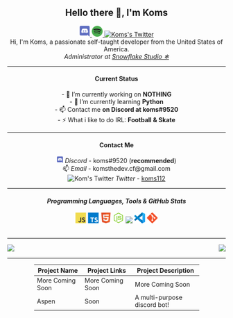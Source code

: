 <div align="center">
    <h2> Hello there 👋, I'm Koms </h2>
    <a href="https://discord.gg/qqXgWBWynD">
    <img alt="Kom's Discord", width="25px" src="https://raw.githubusercontent.com/Anish-Shobith/Anish-Shobith/master/assets/discord.svg">
    </a>
    <a href="https://open.spotify.com/user/1djzyxyifd03nbjt621pznin4">
    <img alt="Kom's Spotify", width="25px" src="https://raw.githubusercontent.com/Anish-Shobith/Anish-Shobith/master/assets/spotify.svg">
    </a>
    <a href="https://twitter.com/koms112">
        <img alt="Koms's Twitter", width="25px" src="https://cdn4.iconfinder.com/data/icons/social-media-icons-the-circle-set/48/twitter_circle-512.png">
    </a>
    <br>
    Hi, I'm Koms, a passionate self-taught developer from the United States of America.
    <br>
    <i>Administrator at <a href="https://discord.gg/2SUybzb" >Snowflake Studio ❄</a></i>
    <br>
    <hr>
    <h4> Current Status </h4>
    - 🔭 I’m currently working on <strong>NOTHING</strong><br>
    - 🌱 I’m currently learning <strong>Python</strong><br>
    - 📫 Contact me <strong>on Discord at koms#9520</strong><br>
    - ⚡ What i like to do IRL: <strong>Football & Skate</strong>
    <hr>
    <h4> Contact Me </h4>
    <img alt="", width="15px" src="https://raw.githubusercontent.com/Anish-Shobith/Anish-Shobith/master/assets/discord.svg"> <i>Discord</i> - koms#9520 (<strong>recommended</strong>)
    <br>
    📫 <i>Email</i> - komsthedev.cf@gmail.com
    <br>
    <img alt="Kom's Twitter", width="15px" src="https://cdn4.iconfinder.com/data/icons/social-media-icons-the-circle-set/48/twitter_circle-512.png"> <i>Twitter</i> -     <a href="https://twitter.com/koms112">koms112</a>
    <hr>
    <h4> <i> Programming Languages, Tools & GitHub Stats </i> </h4>
    <code><img width="25px" src="https://raw.githubusercontent.com/Anish-Shobith/Anish-Shobith/master/assets/javascript.svg"></code>
    <code><img width="25px" src="https://raw.githubusercontent.com/Anish-Shobith/Anish-Shobith/master/assets/typescript.svg"></code>
    <code><img width="25px" src="https://raw.githubusercontent.com/Anish-Shobith/Anish-Shobith/master/assets/html.svg"></code>
    <code><img width="25px" src="https://raw.githubusercontent.com/Anish-Shobith/Anish-Shobith/master/assets/nodejs.svg"></code>
    <code><img width="35px" src="https://upload.wikimedia.org/wikipedia/commons/a/a7/React-icon.svg"></code>
    <code><img width="25px" src="https://raw.githubusercontent.com/Anish-Shobith/Anish-Shobith/master/assets/visualstudiocode.svg"></code>
    <code><img width="25px" src="https://raw.githubusercontent.com/Anish-Shobith/Anish-Shobith/master/assets/git.svg"></code>
    <br>
    <br>
    <hr>
    <img align="left" src="https://github-readme-stats.vercel.app/api?username=koms-js&show_icons=true&hide_border=true&theme=tokyonight"><img align="right" src="https://github-readme-stats.vercel.app/api/top-langs/?username=koms-js&theme=tokyonight&hide=batchfile">
    <br>
    <hr>
    <table class="tg" style="undefined;table-layout: fixed; width: 381px">
    <colgroup>
    <col style="width: 110px">
    <col style="width: 116px">
    <col style="width: 155px">
    </colgroup>
    <thead>
      <tr>
        <th class="tg-0lax">Project Name<br></th>
        <th class="tg-baqh">Project Links<br></th>
        <th class="tg-0lax">Project Description<br></th>
      </tr>
    </thead>
    <tbody>
      <tr>
        <td class="tg-0lax">More Coming Soon<br></td>
        <td class="tg-0lax">More Coming Soon</td>
        <td class="tg-0lax">More Coming Soon</td>
      </tr>
      <tr>
        <td class="tg-0lax">Aspen</td>
        <td class="tg-0lax">Soon</td>
        <td class="tg-0lax">A multi-purpose discord bot!<br></td>
      </tr>
    </tbody>
    </table>
</div>
